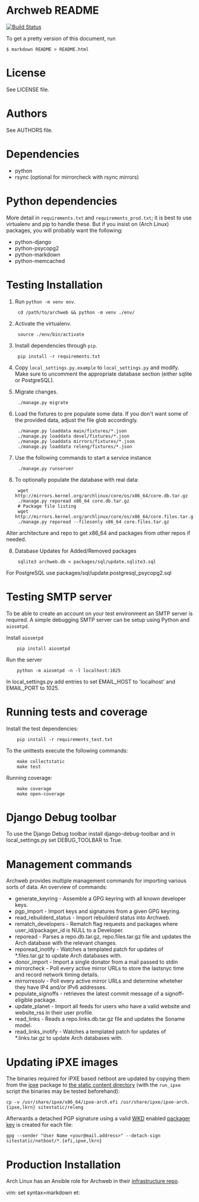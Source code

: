 # Archweb README

[![Build Status](https://github.com/archlinux/archweb/workflows/Github-Actions/badge.svg)](https://github.com/archlinux/archweb/actions)

To get a pretty version of this document, run

    $ markdown README > README.html

# License

See LICENSE file.

# Authors

See AUTHORS file.

# Dependencies

- python
- rsync (optional for mirrorcheck with rsync mirrors)

# Python dependencies

More detail in `requirements.txt` and `requirements_prod.txt`; it is best to
use virtualenv and pip to handle these. But if you insist on (Arch Linux)
packages, you will probably want the following:

- python-django
- python-psycopg2
- python-markdown
- python-memcached

# Testing Installation

1. Run `python -m venv env`.

        cd /path/to/archweb && python -m venv ./env/

2. Activate the virtualenv.

        source ./env/bin/activate

2. Install dependencies through `pip`.

        pip install -r requirements.txt

3. Copy `local_settings.py.example` to `local_settings.py` and modify.
   Make sure to uncomment the appropriate database section (either sqlite or
   PostgreSQL).

4. Migrate changes.

        ./manage.py migrate

5. Load the fixtures to pre populate some data. If you don't want some of the
   provided data, adjust the file glob accordingly.

        ./manage.py loaddata main/fixtures/*.json
        ./manage.py loaddata devel/fixtures/*.json
        ./manage.py loaddata mirrors/fixtures/*.json
        ./manage.py loaddata releng/fixtures/*.json

6. Use the following commands to start a service instance

        ./manage.py runserver

7. To optionally populate the database with real data:

        wget http://mirrors.kernel.org/archlinux/core/os/x86_64/core.db.tar.gz
        ./manage.py reporead x86_64 core.db.tar.gz
        # Package file listing
        wget http://mirrors.kernel.org/archlinux/core/os/x86_64/core.files.tar.gz
        ./manage.py reporead --filesonly x86_64 core.files.tar.gz

Alter architecture and repo to get x86\_64 and packages from other repos if
needed.

8. Database Updates for Added/Removed packages

        sqlite3 archweb.db < packages/sql/update.sqlite3.sql

For PostgreSQL use packages/sql/update.postgresql_psycopg2.sql


# Testing SMTP server

To be able to create an account on your test environment an SMTP server is
required. A simple debugging SMTP server can be setup using Python and `aiosmtpd`.

Install `aiosmtpd`

        pip install aiosmtpd

Run the server

        python -m aiosmtpd -n -l localhost:1025

In local\_settings.py add entries to set EMAIL\_HOST to 'localhost' and EMAIL\_PORT to
1025.

# Running tests and coverage

Install the test dependencies:

        pip install -r requirements_test.txt

To the unittests execute the following commands:

        make collectstatic
        make test

Running coverage:

        make coverage
        make open-coverage

# Django Debug toolbar

To use the Django Debug toolbar install django-debug-toolbar and in local_settings.py
set DEBUG_TOOLBAR to True.

# Management commands

Archweb provides multiple management commands for importing various sorts of data. An overview of commands:

* generate_keyring - Assemble a GPG keyring with all known developer keys.
* pgp_import - Import keys and signatures from a given GPG keyring.
* read_rebuilderd_status - Import rebuilderd status into Archweb.
* rematch_developers - Rematch flag requests and packages where user_id/packager_id is NULL to a Developer.
* reporead - Parses a repo.db.tar.gz, repo.files.tar.gz file and updates the Arch database with the relevant changes.
* reporead_inotify - Watches a templated patch for updates of *.files.tar.gz to update Arch databases with.
* donor_import - Import a single donator from a mail passed to stdin
* mirrorcheck - Poll every active mirror URLs to store the lastsnyc time and record network timing details.
* mirrorresolv - Poll every active mirror URLs and determine wheteher they have IP4 and/or IPv6 addresses.
* populate_signoffs - retrieves the latest commit message of a signoff-eligible package.
* update_planet - Import all feeds for users who have a valid website and website_rss in their user profile.
* read_links - Reads a repo.links.db.tar.gz file and updates the Soname model.
* read_links_inotify - Watches a templated patch for updates of *.links.tar.gz to update Arch databases with.

# Updating iPXE images

The binaries required for iPXE based netboot are updated by copying them from
the [ipxe](https://archlinux.org/packages/community/x86_64/ipxe/) package to
[the static content directory](/sitestatic/netboot/) (with the `run_ipxe`
script the binaries may be tested beforehand):

```
cp -v /usr/share/ipxe/x86_64/ipxe-arch.efi /usr/share/ipxe/ipxe-arch.{ipxe,lkrn} sitestatic/releng
```

Afterwards a detached PGP signature using a valid
[WKD](https://wiki.archlinux.org/title/GnuPG#Web_Key_Directory) enabled
[packager
key](https://gitlab.archlinux.org/archlinux/archlinux-keyring/-/wikis/home) is
created for each file:

```
gpg --sender "User Name <your@mail.address>" --detach-sign sitestatic/netboot/*.{efi,ipxe,lkrn}
```

# Production Installation

Arch Linux has an Ansible role for Archweb in their [infrastructure repo](https://gitlab.archlinux.org/archlinux/infrastructure).

vim: set syntax=markdown et:
